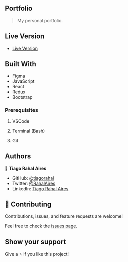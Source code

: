 ## Portfolio

> My personal portfolio.
## Live Version

- [Live Version](https://portfolio-page-drab-three.vercel.app/)

## Built With

- Figma
- JavaScript
- React
- Redux
- Bootstrap

### Prerequisites

1. VSCode

2. Terminal (Bash)

3. Git


## Authors

👤 **Tiago Rahal Aires**

- GitHub: [@tiagorahal](https://github.com/tiagorahal)
- Twitter: [@RahalAires](https://twitter.com/RahalAires)
- LinkedIn: [Tiago Rahal Aires](https://linkedin.com/tiagorahal)

## 🤝 Contributing

Contributions, issues, and feature requests are welcome!

Feel free to check the [issues page](https://github.com/tiagorahal/portfolio-page/issues).

## Show your support

Give a ⭐️ if you like this project!

